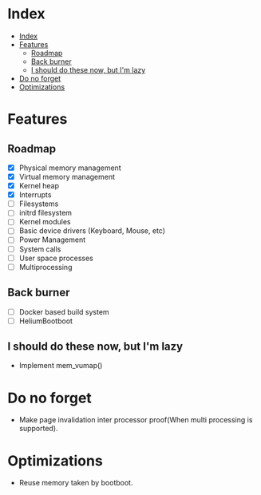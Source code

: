 # Index
- [Index](#index)
- [Features](#features)
  - [Roadmap](#roadmap)
  - [Back burner](#back-burner)
  - [I should do these now, but I'm lazy](#i-should-do-these-now-but-im-lazy)
- [Do no forget](#do-no-forget)
- [Optimizations](#optimizations)

# Features
## Roadmap
* [X] Physical memory management
* [X] Virtual memory management
* [X] Kernel heap
* [X] Interrupts
* [ ] Filesystems
* [ ] initrd filesystem
* [ ] Kernel modules
* [ ] Basic device drivers (Keyboard, Mouse, etc)
* [ ] Power Management
* [ ] System calls
* [ ] User space processes
* [ ] Multiprocessing

## Back burner
* [ ] Docker based build system
* [ ] HeliumBootboot

## I should do these now, but I'm lazy
* Implement mem_vumap()

# Do no forget
* Make page invalidation inter processor proof(When multi processing is
  supported).

# Optimizations
* Reuse memory taken by bootboot.
